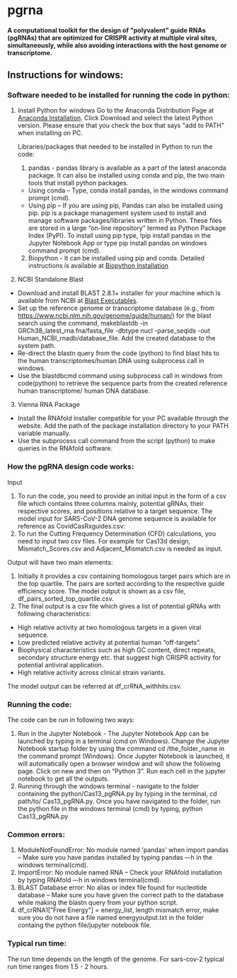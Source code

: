 # pgrna




#### A computational toolkit for the design of "polyvalent" guide RNAs (pgRNAs) that are optimized for CRISPR activity at multiple viral sites, simultaneously, while also avoiding interactions with the host genome or transcriptome.

## Instructions for windows:

### Software needed to be installed for running the code in python:
1) Install Python for windows
      Go to the Anaconda Distribution Page at [Anaconda Installation](https://www.anaconda.com/products/individual). Click Download and select the latest Python version. Please ensure that you check the box that says "add to PATH" when installing on PC.

      Libraries/packages that needed to be installed in Python to run the code:
      
      1) pandas - pandas library is available as a part of the latest anaconda package. It can also be installed using conda and pip, the two main tools that install python packages.
      - Using conda – Type, conda install pandas, in the windows command prompt (cmd).
      - Using pip – If you are using pip, Pandas can also be installed using pip. pip is a package management system used to install and manage software packages/libraries written in Python. These files are stored in a large “on-line repository” termed as Python Package Index (PyPI). To install using pip type, !pip install pandas in the Jupyter Notebook App or type pip install pandas on windows command prompt (cmd).
      2) Biopython - It can be installed using pip and conda. Detailed instructions is available at [Biopython Installation](https://biopython.org/wiki/Packages)

2) NCBI Standalone Blast
- Download and install BLAST 2.8.1+ installer for your machine which is available from NCBI at [Blast Executables](https://ftp.ncbi.nlm.nih.gov/blast/executables/blast+/LATEST/).
- Set up the reference genome or transcriptome database (e.g., from https://www.ncbi.nlm.nih.gov/genome/guide/human/) for the blast search using the command, makeblastdb -in GRCh38_latest_rna.fna/fasta_file -dbtype nucl -parse_seqids  -out Human_NCBI_rnadb/database_file. Add the created database to the system path.
- Re-direct the blastn query from the code (python) to find blast hits to the human transcriptomes/human DNA using subprocess call in windows.
- Use the blastdbcmd command using subprocess call in windows from code(python) to retrieve the sequence parts from the created reference human transcriptome/ human DNA database.

3) Vienna RNA Package
- Install the RNAfold installer compatible for your PC available through the website. Add the path of the package installation directory to your PATH variable manually.
- Use the subprocess call command from the script (python) to make queries in the RNAfold software.

### How the pgRNA design code works:

Input
1) To run the code, you need to provide an initial input in the form of a csv file which contains three columns mainly, potential gRNAs, their respective scores, and positions relative to a target sequence. The model input for SARS-CoV-2 DNA genome sequence is available for reference as CovidCasRxguides.csv:
2) To run the Cutting Frequency Determination (CFD) calculations, you need to input two csv files. For example for Cas13d design, Mismatch_Scores.csv and Adjacent_Mismatch.csv is needed as input. 

Output will have two main elements:

1) Initially it provides a csv containing homologous target pairs which are in the top quartile. The pairs are sorted according to the respective guide efficiency score. The model output is shown as a csv file, df_pairs_sorted_top_quartile.csv. 
2) The final output is a csv file which gives a list of potential gRNAs with following characteristics:
- High relative activity at two homologous targets in a given viral sequence.
- Low predicted relative activity at potential human “off-targets”.
- Biophysical characteristics such as high GC content, direct repeats, secondary structure energy etc. that suggest high CRISPR activity for potential antiviral application.
- High relative activity across clinical strain variants.

The model output can be referred at df_crRNA_withhits.csv.

### Running the code:

The code can be run in following two ways:
1) Run in the Jupyter Notebook - The Jupyter Notebook App can be launched by typing in a terminal (cmd on Windows). Change the Jupyter Notebook startup folder by using the command cd /the_folder_name in the command prompt (Windows). Once Jupyter Notebook is launched, it will automatically open a browser window and will show the following page. Click on new and then on “Python 3”. Run each cell in the jupyter notebook to get all the outputs.
2) Running through the windows terminal - navigate to the folder containing the python/Cas13_pgRNA.py by typing in the terminal, cd path/to/ Cas13_pgRNA.py.
Once you have navigated to the folder, run the python file in the windows terminal (cmd) by typing, python Cas13_pgRNA.py

### Common errors:

1) ModuleNotFoundError: No module named 'pandas' when import pandas – Make sure you have pandas installed by typing pandas –-h in the windows terminal(cmd).
2) ImportError: No module named RNA – Check your RNAfold installation by typing RNAfold –-h in windows terminal(cmd).
3) BLAST Database error: No alias or index file found for nucleotide database – Make sure you have given the correct path to the database while making the blastn query from your python script.
4) df_crRNA1["Free Energy"] = energy_list, length mismatch error, make sure you do not have a file named energyoutput.txt in the folder containg the python file/jupyter notebook file.

### Typical run time:

The run time depends on the length of the genome. For sars-cov-2 typical run time ranges from 1.5 - 2 hours.
